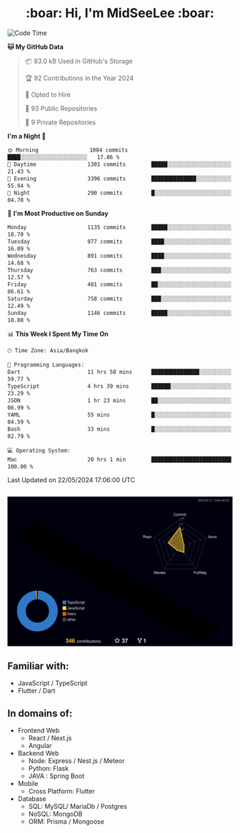 <h1 align="center"> :boar: Hi, I'm MidSeeLee :boar:</h1>
 
<!--START_SECTION:waka-->
![Code Time](http://img.shields.io/badge/Code%20Time-1%2C660%20hrs%2015%20mins-blue)

**🐱 My GitHub Data** 

> 📦 83.0 kB Used in GitHub's Storage 
 > 
> 🏆 92 Contributions in the Year 2024
 > 
> 💼 Opted to Hire
 > 
> 📜 93 Public Repositories 
 > 
> 🔑 9 Private Repositories 
 > 
**I'm a Night 🦉** 

```text
🌞 Morning                1084 commits        ████░░░░░░░░░░░░░░░░░░░░░   17.86 % 
🌆 Daytime                1301 commits        █████░░░░░░░░░░░░░░░░░░░░   21.43 % 
🌃 Evening                3396 commits        ██████████████░░░░░░░░░░░   55.94 % 
🌙 Night                  290 commits         █░░░░░░░░░░░░░░░░░░░░░░░░   04.78 % 
```
📅 **I'm Most Productive on Sunday** 

```text
Monday                   1135 commits        █████░░░░░░░░░░░░░░░░░░░░   18.70 % 
Tuesday                  977 commits         ████░░░░░░░░░░░░░░░░░░░░░   16.09 % 
Wednesday                891 commits         ████░░░░░░░░░░░░░░░░░░░░░   14.68 % 
Thursday                 763 commits         ███░░░░░░░░░░░░░░░░░░░░░░   12.57 % 
Friday                   401 commits         ██░░░░░░░░░░░░░░░░░░░░░░░   06.61 % 
Saturday                 758 commits         ███░░░░░░░░░░░░░░░░░░░░░░   12.49 % 
Sunday                   1146 commits        █████░░░░░░░░░░░░░░░░░░░░   18.88 % 
```


📊 **This Week I Spent My Time On** 

```text
🕑︎ Time Zone: Asia/Bangkok

💬 Programming Languages: 
Dart                     11 hrs 58 mins      ███████████████░░░░░░░░░░   59.77 % 
TypeScript               4 hrs 39 mins       ██████░░░░░░░░░░░░░░░░░░░   23.29 % 
JSON                     1 hr 23 mins        ██░░░░░░░░░░░░░░░░░░░░░░░   06.99 % 
YAML                     55 mins             █░░░░░░░░░░░░░░░░░░░░░░░░   04.59 % 
Bash                     33 mins             █░░░░░░░░░░░░░░░░░░░░░░░░   02.79 % 

💻 Operating System: 
Mac                      20 hrs 1 min        █████████████████████████   100.00 % 
```


 Last Updated on 22/05/2024 17:06:00 UTC
<!--END_SECTION:waka-->

##

![](./profile-3d-contrib/profile-night-rainbow.svg)

## Familiar with:
- JavaScript / TypeScript
- Flutter / Dart

## In domains of:
- Frontend Web
  - React / Next.js
  - Angular
- Backend Web
  - Node: Express / Nest.js / Meteor
  - Python: Flask
  - JAVA : Spring Boot
- Mobile
  - Cross Platform: Flutter
- Database
  - SQL: MySQL/ MariaDb / Postgres
  - NoSQL: MongoDB
  - ORM: Prisma / Mongoose
